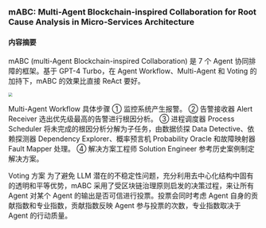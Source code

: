 ### mABC: Multi-Agent Blockchain-inspired Collaboration for Root Cause Analysis in Micro-Services Architecture

#### 内容摘要

mABC (multi-Agent Blockchain-inspired Collaboration) 是 7 个 Agent 协同排障的框架。基于 GPT-4 Turbo，在 Agent Workflow、Multi-Agent 和 Voting 的加持下，mABC 的效果比直接 ReAct 要好。

<img src="../_resources/02_002.jpeg" style="zoom:50%;" />

Multi-Agent Workflow 具体步骤
① 监控系统产生报警。
② 告警接收器 Alert Receiver 选出优先级最高的告警进行根因分析。
③ 进程调度器 Process Scheduler 将未完成的根因分析分解为子任务，由数据侦探 Data Detective、依赖探测器 Dependency Explorer、概率预言机 Probability Oracle 和故障映射器 Fault Mapper 处理。
④ 解决方案工程师 Solution Engineer 参考历史案例制定解决方案。

Voting 方案
为了避免 LLM 潜在的不稳定性问题，充分利用去中心化结构中固有的透明和平等优势，mABC 采用了受区块链治理原则启发的决策过程，来让所有 Agent 对某个 Agent 的输出是否可信进行投票。投票会同时考虑 Agent 自身的贡献指数和专业指数，贡献指数反映 Agent 参与投票的次数，专业指数取决于 Agent 的行动质量。
